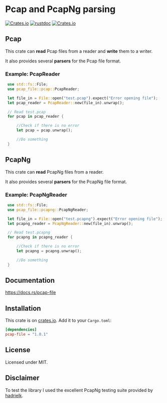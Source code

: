 # Pcap and PcapNg parsing

[![Crates.io](https://img.shields.io/crates/v/pcap-file.svg)](https://crates.io/crates/pcap-file)
[![rustdoc](https://img.shields.io/badge/Doc-pcap--file-green.svg)](https://docs.rs/pcap-file/)
[![Crates.io](https://img.shields.io/crates/l/pcap-file.svg)](https://github.com/courvoif/pcap-file/blob/master/LICENSE)


## Pcap
This crate can **read** Pcap files from a reader and **write** them to a writer.

It also provides several **parsers** for the Pcap file format.

### Example: PcapReader
```rust
 use std::fs::File;
 use pcap_file::pcap::PcapReader;

 let file_in = File::open("test.pcap").expect("Error opening file");
 let pcap_reader = PcapReader::new(file_in).unwrap();

 // Read test.pcap
 for pcap in pcap_reader {

     //Check if there is no error
     let pcap = pcap.unwrap();

     //Do something
 }
```


## PcapNg
This crate can **read** PcapNg files from a reader.

It also provides several **parsers** for the PcapNg file format.

### Example: PcapNgReader
```rust
 use std::fs::File;
 use pcap_file::pcapng::PcapNgReader;

 let file_in = File::open("test.pcapng").expect("Error opening file");
 let pcapng_reader = PcapNgReader::new(file_in).unwrap();

 // Read test.pcapng
 for pcapng in pcapng_reader {

     //Check if there is no error
     let pcapng = pcapng.unwrap();

     //Do something
 }
```


## Documentation

https://docs.rs/pcap-file


## Installation

This crate is on [crates.io](https://crates.io/crates/pcap-file).
Add it to your `Cargo.toml`:

```toml
[dependencies]
pcap-file = "1.0.1"
```


## License

Licensed under MIT.


## Disclaimer

To test the library I used the excellent PcapNg testing suite provided by [hadrielk](https://github.com/hadrielk/pcapng-test-generator). 


